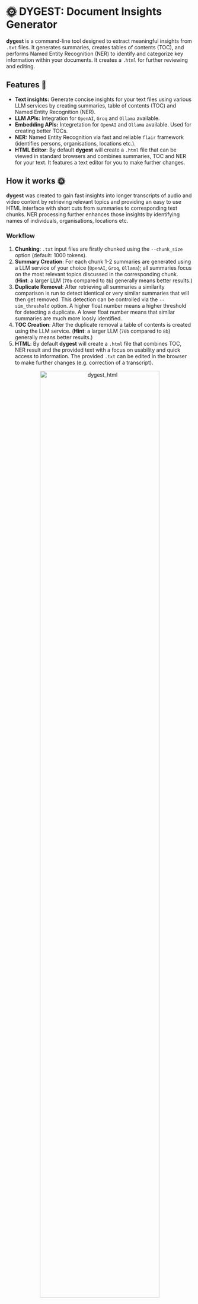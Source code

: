 # 🌞 DYGEST: Document Insights Generator
**dygest** is a command-line tool designed to extract meaningful insights from `.txt` files. It generates summaries, creates tables of contents (TOC), and performs Named Entity Recognition (NER) to identify and categorize key information within your documents. It creates a `.html` for further reviewing and editing.

## Features 🧩 
- **Text insights:** Generate concise insights for your text files using various LLM services by creating summaries, table of contents (TOC) and Named Entity Recognition (NER).
- **LLM APIs:** Integration for `OpenAI`, `Groq` and `Ollama` available.
- **Embedding APIs:** Integretation for `OpenAI` and `Ollama` available. Used for creating better TOCs.
- **NER:** Named Entity Recognition via fast and reliable `flair` framework (identifies persons, organisations, locations etc.).
- **HTML Editor**: By default **dygest** will create a `.html` file that can be viewed in standard browsers and combines summaries, TOC and NER for your text. It features a text editor for you to make further changes.

## How it works 🌞
**dygest** was created to gain fast insights into longer transcripts of audio and video content by retrieving relevant topics and providing an easy to use HTML interface with short cuts from summaries to corresponding text chunks. NER processing further enhances those insights by identifying names of individuals, organisations, locations etc.

### Workflow
1. **Chunking**: `.txt` input files are firstly chunked using the `--chunk_size` option (default: 1000 tokens).
2. **Summary Creation**: For each chunk 1-2 summaries are generated using a LLM service of your choice (`OpenAI`, `Groq`, `Ollama`); all summaries focus on the most relevant topics discussed in the corresponding chunk. (**Hint**: a larger LLM (`70b` compared to `8b`) generally means better results.)
3. **Duplicate Removal**: After retrieving all summaries a similarity comparison is run to detect identical or very similar summaries that will then get removed. This detection can be controlled via the `--sim_threshold` option. A higher float number means a higher threshold for detecting a duplicate. A lower float number means that similar summaries are much more loosly identified.
4. **TOC Creation**: After the duplicate removal a table of contents is created using the LLM service. (**Hint**: a larger LLM (`70b` compared to `8b`) generally means better results.)
5. **HTML**: By default **dygest** will create a `.html` file that combines TOC, NER result and the provided text with a focus on usability and quick access to information. The provided `.txt` can be edited in the browser to make further changes (e.g. correction of a transcript).

<p align="center">
  <img width="80%" alt="dygest_html" src="https://github.com/user-attachments/assets/ea8d9763-f668-40d9-9acc-466314d59e17">
</p>

## Requirements
- `Python >= 3.10` 
- API Keys for `OpenAI` and/or `Groq` *or* a running `Ollama` instance
- API Keys have to be stored in your environment (e.g. `export $OPENAI_API_KEY=skj....`)

## Installation

### Clone this repository
```shell
git clone https://github.com/tsmdt/dygest.git
```

### Change to folder
```shell
cd dygest
```

### Create a virtual environment
```shell
python3 -m venv venv
```

### Activate the environment
```shell
source venv/bin/activate
```

### Install dygest
```shell
pip install .
```

## Usage
```shell
>>> dygest

 Usage: dygest [OPTIONS]

 🌞 DYGEST: Document Insights Generator 🌞

╭─ Options ──────────────────────────────────────────────────────────────────────────────────────────────────────────────────────────────────────────────────╮
│ --files               -f        TEXT                         Path to the input folder or .txt file. [default: None]                                        │
│ --output_dir          -o        TEXT                         If not provided, outputs will be saved in the input folder. [default: None]                   │
│ --llm_service         -llm      [ollama|openai|groq]         Select the LLM service for creating digests. [default: None]                                  │
│ --llm_model           -m        TEXT                         LLM model name. Defaults to 'llama-3.1-70b-versatile' (Groq), 'gpt-4o-mini' (OpenAI) or       │
│                                                              'llama3.1' (Ollama).                                                                          │
│                                                              [default: None]                                                                               │
│ --temperature         -t        FLOAT                        Temperature of LLM. [default: 0.1]                                                            │
│ --embedding_service   -emb      [ollama|openai]              Select the Embedding service for creating digests. [default: None]                            │
│ --embedding_model     -e        TEXT                         Embedding model name. Defaults to 'text-embedding-3-small' (OpenAI) or 'nomic-embed-text'     │
│                                                              (Ollama).                                                                                     │
│                                                              [default: None]                                                                               │
│ --chunk_size          -c        INTEGER                      Maximum number of tokens per chunk. [default: 1000]                                           │
│ --summarize           -s                                     Include a short summary for the whole text. Defaults to False.                                │
│ --sim_threshold       -t        FLOAT                        Similarity threshold for removing duplicate topics. [default: 0.85]                           │
│ --ner                 -n                                     Enable Named Entity Recognition (NER). Defaults to False.                                     │
│ --lang                -l        [auto|ar|de|da|en|fr|es|nl]  Language of file(s) for NER. Defaults to auto-detection. [default: auto]                      │
│ --precise             -p                                     Enable precise mode for NER. Defaults to fast mode.                                           │
│ --verbose             -v                                     Enable verbose output. Defaults to False.                                                     │
│ --export_metadata                                            Enable exporting metadata to output file(s). Defaults to False.                               │
│ --list_models                                                List all available models for a LLM service.                                                  │
│ --install-completion                                         Install completion for the current shell.                                                     │
│ --show-completion                                            Show completion for the current shell, to copy it or customize the installation.              │
│ --help                                                       Show this message and exit.                                                                   │
╰────────────────────────────────────────────────────────────────────────────────────────────────────────────────────────────────────────────────────────────╯
```

## Examples

### Generate dygest with default settings:
```shell
dygest --files ./documents/my_txt.txt -llm groq -emb openai 
```
Creates dygest using `Groq API` with default model `llama-3.1-70b-versatile` and `OpenAI Embeddings` model `text-embedding-3-small`.

### Generate dygest with NER using local LLMs:
```shell
dygest --files ./documents/my_txt.txt -llm ollama -m llama3.1:8b-instruct-q8_0 -emb ollama -e chroma/all-minilm-l6-v2-f32:latest --ner -v -meta
```
Creates a `.html` using `Ollama` with LLM `llama3.1:8b-instruct-q8_0` and embeddings model `chroma/all-minilm-l6-v2-f32:latest` while enabling `NER`, `verbose` output and exporting processing `metadata` to the `.html`. Make sure that you have the models you want to use pulled with `Ollama` first.

### Generate dygest OpenAI with NER and genereous duplicate removal:
```shell
dygest --files ./documents/my_txt.txt -llm openai -emb openai --ner -p --sim_threshold 0.6
```
Creates a `.html` using `OpenAI` with default LLM `gpt-4o-mini` and default embedding model `text-embedding-3-small` while enabling `NER` in `precise` mode. The similarity threshold set with `sim_threshold` is generous and will remove many summaries that are somewhat comparable to other ones found in the TOC.

### List available models for a LLM service:
```shell
dygest -llm openai --list_models
```
Lists all available `OpenaAI` models.
